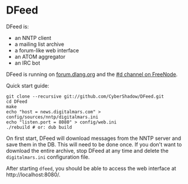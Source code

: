 DFeed
=====

DFeed is:

- an NNTP client
- a mailing list archive
- a forum-like web interface
- an ATOM aggregator
- an IRC bot

DFeed is running on [forum.dlang.org](https://forum.dlang.org/)
and the [#d channel on FreeNode](irc://chat.freenode.net/d).

Quick start guide:

    git clone --recursive git://github.com/CyberShadow/DFeed.git
    cd DFeed
    make
    echo "host = news.digitalmars.com" > config/sources/nntp/digitalmars.ini
    echo "listen.port = 8080" > config/web.ini
    ./rebuild # or: dub build

On first start, DFeed will download messages from the NNTP server
and save them in the DB. This will need to be done once.
If you don't want to download the entire archive, stop DFeed at any time
and delete the `digitalmars.ini` configuration file.

After starting `dfeed`, you should be able to access the web
interface at http://localhost:8080/.

